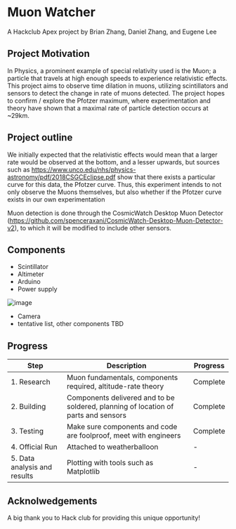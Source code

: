 # Muon Watcher

A Hackclub Apex project by Brian Zhang, Daniel Zhang, and Eugene Lee

## Project Motivation

In Physics, a prominent example of special relativity used is the Muon; a particle that travels at high enough speeds to experience relativistic effects. This project aims to observe time dilation in muons, utilizing scintillators and sensors to detect the change in rate of muons detected. The project hopes to confirm / explore the Pfotzer maximum, where experimentation and theory have shown that a maximal rate of particle detection occurs at ~29km.

## Project outline

We initially expected that the relativistic effects would mean that a larger rate would be observed at the bottom, and a lesser upwards, but sources such as
https://www.unco.edu/nhs/physics-astronomy/pdf/2018CSGCEclipse.pdf
show that there exists a particular curve for this data, the Pfotzer curve. Thus, this experiment intends to not only observe the Muons themselves, but also whether if the Pfotzer curve exists in our own experimentation

Muon detection is done through the CosmicWatch Desktop Muon Detector (https://github.com/spenceraxani/CosmicWatch-Desktop-Muon-Detector-v2), to which it will be modified to include other sensors.
## Components
- Scintillator
- Altimeter
- Arduino
- Power supply

![image](https://github.com/user-attachments/assets/a2390698-e882-4ef6-b9f9-b41010784690)

- Camera
- tentative list, other components TBD

## Progress

| Step   | Description | Progress|
| -------- | ------- | ------ |
| 1. Research | Muon fundamentals, components required, altitude-rate theory  | Complete|
| 2. Building| Components delivered and to be soldered, planning of location of parts and sensors   | Complete |
| 3. Testing  | Make sure components and code are foolproof, meet with engineers | Complete |
| 4. Official Run | Attached to weatherballoon| - |
|5. Data analysis and results| Plotting with tools such as Matplotlib | -|

## Acknolwedgements

A big thank you to Hack club for providing this unique opportunity!

